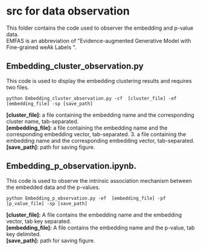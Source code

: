# src for data observation  
This folder contains the code used to observer the embedding and p-value data.  
EMFAS is an abbreviation of "Evidence-augmented Generative Model with Fine-grained weAk Labels ".  

## Embedding_cluster_observation.py   
This code is used to display the embedding clustering results and requires two files. 

    python Embedding_cluster_observation.py -cf  [cluster_file] -ef [embedding_file] -sp [save_path]   
    

**\[cluster_file]:**  a file containing the embedding name and the corresponding cluster name, tab-separated.  
**\[embedding_file]:** a file containing the embedding name and the corresponding embedding vector, tab-separated. 3. a file containing the embedding name and the corresponding embedding vector, tab-separated.     
**\[save_path]:** path for saving figure.   


## Embedding_p_observation.ipynb. 
This code is used to observe the intrinsic association mechanism between the embedded data and the p-values.

    python Embedding_p_observation.py -ef  [embedding_file] -pf [p_value_file] -sp [save_path]   

**\[cluster_file]:**  A file contains the embedding name and the embedding vector, tab key separated.   
**\[embedding_file]:** A file contains the embedding name and the p-value, tab key delimited.  
**\[save_path]:** path for saving figure.   


